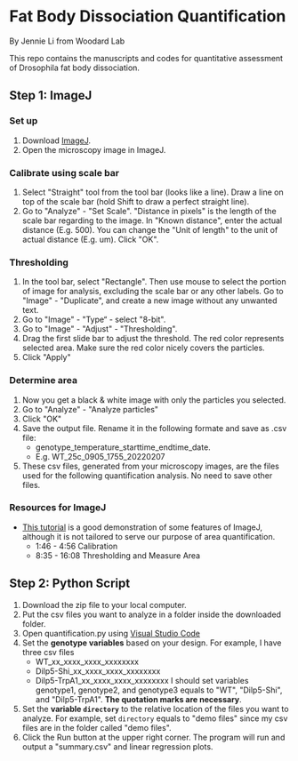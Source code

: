 # Fat Body Dissociation Quantification

By Jennie Li from Woodard Lab 

This repo contains the manuscripts and codes for quantitative assessment of Drosophila fat body dissociation. 

## Step 1: ImageJ 
### Set up 
1. Download [ImageJ](https://imagej.nih.gov/ij/download.html).
2. Open the microscopy image in ImageJ.

### Calibrate using scale bar 
1. Select "Straight" tool from the tool bar (looks like a line). Draw a line on top of the scale bar (hold Shift to draw a perfect straight line). 
2. Go to "Analyze" - "Set Scale". "Distance in pixels" is the length of the scale bar regarding to the image. In "Known distance", enter the actual distance (E.g. 500). You can change the "Unit of length" to the unit of actual distance (E.g. um). Click "OK". 

### Thresholding 
1. In the tool bar, select "Rectangle". Then use mouse to select the portion of image for analysis, excluding the scale bar or any other labels. Go to "Image" - "Duplicate", and create a new image without any unwanted text. 
2. Go to "Image" - "Type“ - select "8-bit". 
3. Go to "Image" - "Adjust" - "Thresholding". 
4. Drag the first slide bar to adjust the threshold. The red color represents selected area. Make sure the red color nicely covers the particles. 
5. Click "Apply" 
   
### Determine area 
1. Now you get a black & white image with only the particles you selected. 
2. Go to "Analyze" - "Analyze particles" 
3. Click "OK"
4. Save the output file. Rename it in the following formate and save as .csv file: 
   + genotype_temperature_starttime_endtime_date. 
   + E.g. WT_25c_0905_1755_20220207
5. These csv files, generated from your microscopy images, are the files used for the following quantification analysis. No need to save other files. 

### Resources for ImageJ
+ [This tutorial](https://www.youtube.com/watch?v=FiFwxoxOmNo&t=826s) is a good demonstration of some features of ImageJ, although it is not tailored to serve our purpose of area quantification. 
  + 1:46 - 4:56 Calibration 
  + 8:35 - 16:08 Thresholding and Measure Area 


## Step 2: Python Script
1. Download the zip file to your local computer.  
2. Put the csv files you want to analyze in a folder inside the downloaded folder. 
3. Open quantification.py using [Visual Studio Code](https://code.visualstudio.com/?wt.mc_id=vscom_downloads)
4. Set the **genotype variables** based on your design. For example, I have three csv files 
   * WT_xx_xxxx_xxxx_xxxxxxxx
   * Dilp5-Shi_xx_xxxx_xxxx_xxxxxxxx
   * Dilp5-TrpA1_xx_xxxx_xxxx_xxxxxxxx
I should set variables genotype1, genotype2, and genotype3 equals to "WT", "Dilp5-Shi", and "Dilp5-TrpA1". **The quotation marks are necessary**. 
5. Set the **variable `directory`** to the relative location of the files you want to analyze. For example, set `directory` equals to "demo files" since my csv files are in the folder called "demo files". 
6. Click the Run button at the upper right corner. The program will run and output a "summary.csv" and linear regression plots. 

